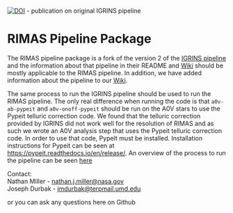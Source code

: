 [![DOI](https://zenodo.org/badge/doi/10.5281/zenodo.18579.svg)](http://dx.doi.org/10.5281/zenodo.18579) - publication on original IGRINS pipeline

# RIMAS Pipeline Package

The RIMAS pipeline package is a fork of the version 2 of the [IGRINS pipeline](https://github.com/igrins/plp) and the information about that pipeline in their README and [Wiki](https://github.com/igrins/plp/wiki) should be mostly applicable to the RIMAS pipeline. In addition, we have added information about the pipeline to our [Wiki](https://github.com/njmiller/plp/wiki).

The same process to run the IGRINS pipeline should be used to run the RIMAS pipeline. The only real difference when running the code is that `a0v-ab-pypeit` and `a0v-onoff-pypeit` should be run on the A0V stars to use the Pypeit telluric correction code. We found that the telluric correction provided by IGRINS did not work well for the resolution of RIMAS and as such we wrote an A0V analysis step that uses the Pypeit telluric correction code. In order to use that code, PypeIt must be installed. Installation instructions for Pypeit can be seen at https://pypeit.readthedocs.io/en/release/. An overview of the process to run the pipeline can be seen [here](https://github.com/njmiller/plp/wiki/How-to-run-pipeline)

Contact:  
Nathan Miller - nathan.j.miller@nasa.gov  
Joseph Durbak - jmdurbak@terpmail.umd.edu

or you can ask any questions here on Github
